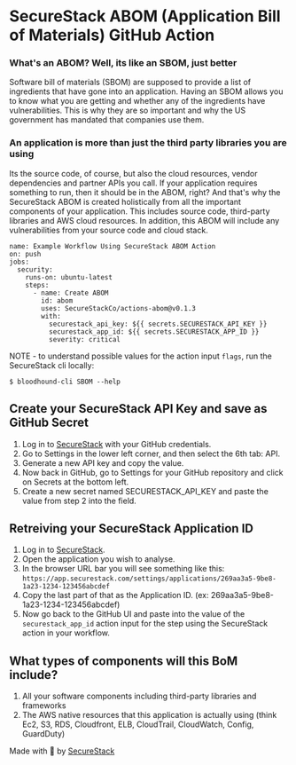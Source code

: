 # SecureStack ABOM (Application Bill of Materials) GitHub Action

### What's an ABOM?  Well, its like an SBOM, just better
Software bill of materials (SBOM) are supposed to provide a list of ingredients that have gone into an application.  Having an SBOM allows you to know what you are getting and whether any of the ingredients have vulnerabilities.  This is why they are so important and why the US government has mandated that companies use them.  

### An application is more than just the third party libraries you are using
Its the source code, of course, but also the cloud resources, vendor dependencies and partner APIs you call.  If your application requires something to run, then it should be in the ABOM, right?  And that's why the SecureStack ABOM is created holistically from all the important components of your application.  This includes source code, third-party libraries and AWS cloud resources.  In addition, this ABOM will include any vulnerabilities from your source code and cloud stack.

```
name: Example Workflow Using SecureStack ABOM Action
on: push
jobs:
  security:
    runs-on: ubuntu-latest
    steps:
      - name: Create ABOM
        id: abom
        uses: SecureStackCo/actions-abom@v0.1.3
        with:
          securestack_api_key: ${{ secrets.SECURESTACK_API_KEY }}
          securestack_app_id: ${{ secrets.SECURESTACK_APP_ID }}
          severity: critical
```
NOTE - to understand possible values for the action input `flags`, run the SecureStack cli locally:

`$ bloodhound-cli SBOM --help`

## Create your SecureStack API Key and save as GitHub Secret

1. Log in to [SecureStack](https://app.securestack.com) with your GitHub credentials.
2. Go to Settings in the lower left corner, and then select the 6th tab: API.
3. Generate a new API key and copy the value.
4. Now back in GitHub, go to Settings for your GitHub repository and click on Secrets at the bottom left.
5. Create a new secret named SECURESTACK_API_KEY and paste the value from step 2 into the field.

## Retreiving your SecureStack Application ID

1. Log in to [SecureStack](https://app.securestack.com).
2. Open the application you wish to analyse.
3. In the browser URL bar you will see something like this: ```https://app.securestack.com/settings/applications/269aa3a5-9be8-1a23-1234-123456abcdef```  
4. Copy the last part of that as the Application ID.  (ex: 269aa3a5-9be8-1a23-1234-123456abcdef)
5. Now go back to the GitHub UI and paste into the value of the `securestack_app_id` action input for the step using the SecureStack action in your workflow.

## What types of components will this BoM include?
1. All your software components including third-party libraries and frameworks
2. The AWS native resources that this application is actually using (think Ec2, S3, RDS, Cloudfront, ELB, CloudTrail, CloudWatch, Config, GuardDuty)

Made with 💜  by [SecureStack](https://securestack.com)
